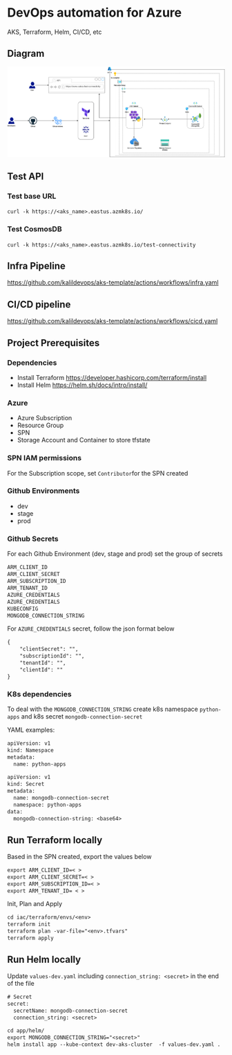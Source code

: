 # DevOps automation for Azure
AKS, Terraform, Helm, CI/CD, etc

## Diagram
![Alt text](./diagrams/azure_arch.png "")

## Test API

### Test base URL
```curl -k https://<aks_name>.eastus.azmk8s.io/```

### Test CosmosDB
```curl -k https://<aks_name>.eastus.azmk8s.io/test-connectivity```

## Infra Pipeline
https://github.com/kalildevops/aks-template/actions/workflows/infra.yaml

## CI/CD pipeline
https://github.com/kalildevops/aks-template/actions/workflows/cicd.yaml


## Project Prerequisites
### Dependencies
- Install Terraform https://developer.hashicorp.com/terraform/install
- Install Helm https://helm.sh/docs/intro/install/
### Azure
- Azure Subscription
- Resource Group
- SPN
- Storage Account and Container to store tfstate

### SPN IAM permissions
For the Subscription scope, set ```Contributor```for the SPN created

### Github Environments
- dev
- stage
- prod

### Github Secrets
For each Github Environment (dev, stage and prod) set the group of secrets

```
ARM_CLIENT_ID
ARM_CLIENT_SECRET
ARM_SUBSCRIPTION_ID
ARM_TENANT_ID
AZURE_CREDENTIALS
AZURE_CREDENTIALS
KUBECONFIG
MONGODB_CONNECTION_STRING
```
For ```AZURE_CREDENTIALS``` secret, follow the json format below
```
{
    "clientSecret": "",
    "subscriptionId": "",
    "tenantId": "",
    "clientId": ""
}
```
### K8s dependencies

To deal with the ```MONGODB_CONNECTION_STRING``` create k8s namespace ```python-apps``` and k8s secret ```mongodb-connection-secret```

YAML examples:

```
apiVersion: v1
kind: Namespace
metadata:
  name: python-apps
```

```
apiVersion: v1
kind: Secret
metadata:
  name: mongodb-connection-secret
  namespace: python-apps
data:
  mongodb-connection-string: <base64>

```

## Run Terraform locally  

Based in the SPN created, export the values below
```
export ARM_CLIENT_ID=< >
export ARM_CLIENT_SECRET=< > 
export ARM_SUBSCRIPTION_ID=< >
export ARM_TENANT_ID= < >
```
Init, Plan and Apply

```
cd iac/terraform/envs/<env>
terraform init
terraform plan -var-file="<env>.tfvars"
terraform apply
```

## Run Helm locally

Update ```values-dev.yaml``` including ```connection_string: <secret>``` in the end of the file
```
# Secret
secret:
  secretName: mongodb-connection-secret
  connection_string: <secret>
```

```
cd app/helm/
export MONGODB_CONNECTION_STRING="<secret>"
helm install app --kube-context dev-aks-cluster  -f values-dev.yaml .
```
